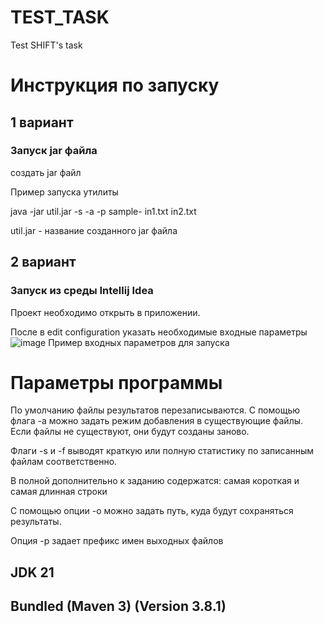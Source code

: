 # TEST_TASK
Test SHIFT's task 

# Инструкция по запуску
## 1 вариант
### Запуск jar файла

создать jar файл

Пример запуска утилиты

java -jar util.jar -s -a -p sample- in1.txt in2.txt

util.jar - название созданного jar файла


## 2 вариант
### Запуск из среды Intellij Idea

Проект необходимо открыть в приложении. 

После в edit configuration указать необходимые входные параметры
![image](https://github.com/user-attachments/assets/2880bbc7-e9b9-4289-9636-7b88620feccd)
Пример входных параметров для запуска


# Параметры программы
По умолчанию файлы результатов перезаписываются. С помощью флага -a можно задать режим добавления в существующие файлы. Если файлы не существуют, они будут созданы заново.

Флаги -s и -f выводят краткую или полную статистику по записанным файлам соответственно.

В полной дополнительно к заданию содержатся: самая короткая и самая длинная строки

С помощью опции -o можно задать путь, куда будут сохраняться результаты.

Опция -p задает префикс имен выходных файлов




## JDK 21
## Bundled (Maven 3) (Version 3.8.1)
